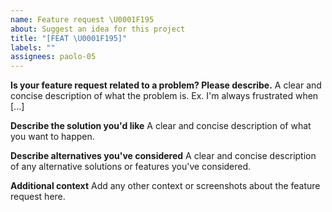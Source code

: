 ```yaml
---
name: Feature request \U0001F195
about: Suggest an idea for this project
title: "[FEAT \U0001F195]"
labels: ""
assignees: paolo-05
---
```


**Is your feature request related to a problem? Please describe.**
A clear and concise description of what the problem is. Ex. I'm always frustrated when [...]

**Describe the solution you'd like**
A clear and concise description of what you want to happen.

**Describe alternatives you've considered**
A clear and concise description of any alternative solutions or features you've considered.

**Additional context**
Add any other context or screenshots about the feature request here.
